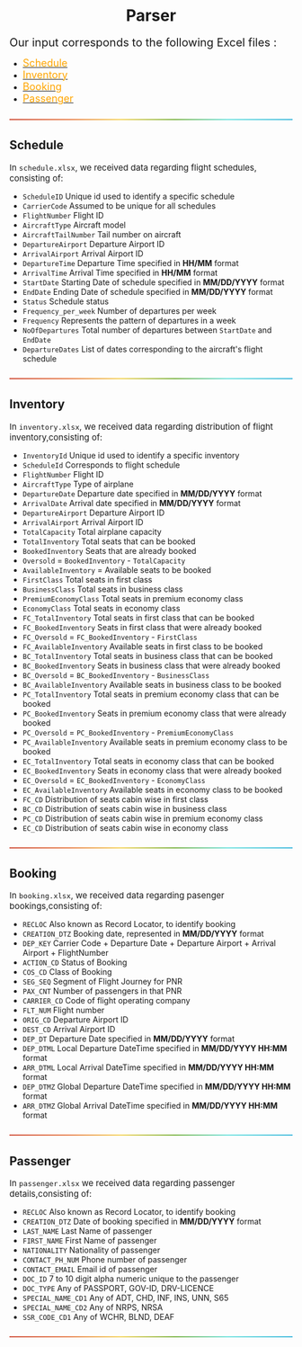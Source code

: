 <h1 align = "center"> Parser </h1>

<span style="font-size: 20px; "> Our input corresponds to the following Excel files :</span>

- [<span style="font-size: 18px; color: orange"> Schedule </span>](../Input/schedule.xlsx)
- [<span style="font-size: 18px; color: orange"> Inventory </span>](../Input/inventory.xlsx)
- [<span style="font-size: 18px; color: orange"> Booking </span>](../Input/booking.xlsx)
- [<span style="font-size: 18px; color: orange"> Passenger </span>](../Input/passenger.xlsx)

![-----------------------------------------------------](../Assets/rainbow.png)

<h2 align = "left"> Schedule </h2>

<span style="font-size: 15px;"> In `schedule.xlsx`, we received data regarding flight schedules, consisting of:</span> 

- `ScheduleID` Unique id used to identify a specific schedule
- `CarrierCode` Assumed to be unique for all schedules
- `FlightNumber` Flight ID
- `AircraftType` Aircraft model
- `AircraftTailNumber` Tail number on aircraft
- `DepartureAirport` Departure Airport ID
- `ArrivalAirport` Arrival Airport ID
- `DepartureTime` Departure Time specified in __HH/MM__ format
- `ArrivalTime` Arrival Time specified in __HH/MM__ format
- `StartDate` Starting Date of schedule specified in __MM/DD/YYYY__ format
- `EndDate` Ending Date of schedule specified in __MM/DD/YYYY__ format
- `Status` Schedule status
- `Frequency_per_week` Number of departures per week
- `Frequency` Represents the pattern of departures in a week
- `NoOfDepartures` Total number of departures between `StartDate` and `EndDate`
- `DepartureDates` List of dates corresponding to the aircraft's flight schedule

![-----------------------------------------------------](../Assets/rainbow.png)
<h2 align = "left"> Inventory </h2>

<span style="font-size: 15px;"> In `inventory.xlsx`, we received data regarding distribution of flight inventory,consisting of:</span> 

- `InventoryId` Unique id used to identify a specific inventory
- `ScheduleId` Corresponds to flight schedule
- `FlightNumber` Flight ID
- `AircraftType` Type of airplane
- `DepartureDate` Departure date specified in __MM/DD/YYYY__ format
- `ArrivalDate` Arrival date specified in __MM/DD/YYYY__ format
- `DepartureAirport` Departure Airport ID
- `ArrivalAirport` Arrival Airport ID
- `TotalCapacity` Total airplane capacity
- `TotalInventory` Total seats that can be booked
- `BookedInventory` Seats that are already booked
- `Oversold` = `BookedInventory` - `TotalCapacity`
- `AvailableInventory` = Available seats to be booked
- `FirstClass` Total seats in first class
- `BusinessClass` Total seats in business class
- `PremiumEconomyClass` Total seats in premium economy class 
- `EconomyClass` Total seats in economy class
- `FC_TotalInventory` Total seats in first class that can be booked
- `FC_BookedInventory` Seats in first class that were already booked
- `FC_Oversold` = `FC_BookedInventory` - `FirstClass`
- `FC_AvailableInventory` Available seats in first class to be booked
- `BC_TotalInventory` Total seats in business class that can be booked
- `BC_BookedInventory` Seats in business class that were already booked
- `BC_Oversold` = `BC_BookedInventory` - `BusinessClass`
- `BC_AvailableInventory` Available seats in business class to be booked
- `PC_TotalInventory` Total seats in premium economy class that can be booked
- `PC_BookedInventory` Seats in premium economy class that were already booked
- `PC_Oversold` = `PC_BookedInventory` - `PremiumEconomyClass`
- `PC_AvailableInventory` Available seats in premium economy class to be booked
- `EC_TotalInventory` Total seats in economy class that can be booked
- `EC_BookedInventory` Seats in economy class that were already booked
- `EC_Oversold` = `EC_BookedInventory` - `EconomyClass`
- `EC_AvailableInventory` Available seats in economy class to be booked
- `FC_CD` Distribution of seats cabin wise in first class
- `BC_CD` Distribution of seats cabin wise in business class
- `PC_CD` Distribution of seats cabin wise in premium economy class
- `EC_CD` Distribution of seats cabin wise in economy class

![-----------------------------------------------------](../Assets/rainbow.png)
<h2 align = "left"> Booking </h2>

<span style="font-size: 15px;"> In `booking.xlsx`, we received data regarding pasenger bookings,consisting of:</span> 

- `RECLOC` Also known as Record Locator, to identify booking 
- `CREATION_DTZ` Booking date, represented in __MM/DD/YYYY__ format
- `DEP_KEY` Carrier Code + Departure Date + Departure Airport + Arrival Airport + FlightNumber
- `ACTION_CD` Status of Booking
- `COS_CD` Class of Booking
- `SEG_SEQ` Segment of Flight Journey for PNR
- `PAX_CNT` Number of passengers in that PNR
- `CARRIER_CD` Code of flight operating company
- `FLT_NUM` Flight number
- `ORIG_CD` Departure Airport ID
- `DEST_CD` Arrival Airport ID
- `DEP_DT` Departure Date specified in __MM/DD/YYYY__ format
- `DEP_DTML` Local Departure DateTime specified in __MM/DD/YYYY HH:MM__ format
- `ARR_DTML` Local Arrival DateTime specified in __MM/DD/YYYY HH:MM__ format 
- `DEP_DTMZ` Global Departure DateTime specified in __MM/DD/YYYY HH:MM__ format
- `ARR_DTMZ` Global Arrival DateTime specified in __MM/DD/YYYY HH:MM__ format

![-----------------------------------------------------](../Assets/rainbow.png)
<h2 align = "left"> Passenger </h2>

<span style="font-size: 15px;"> In `passenger.xlsx` we received data regarding passenger details,consisting of:</span> 

- `RECLOC` Also known as Record Locator, to identify booking
- `CREATION_DTZ` Date of booking specified in __MM/DD/YYYY__ format
- `LAST_NAME` Last Name of passenger
- `FIRST_NAME` First Name of passenger
- `NATIONALITY` Nationality of passenger
- `CONTACT_PH_NUM` Phone number of passenger
- `CONTACT_EMAIL` Email id of passenger
- `DOC_ID` 7 to 10 digit alpha numeric unique to the passenger
- `DOC_TYPE` Any of PASSPORT, GOV-ID, DRV-LICENCE
- `SPECIAL_NAME_CD1` Any of ADT, CHD, INF, INS, UNN, S65
- `SPECIAL_NAME_CD2` Any of NRPS, NRSA
- `SSR_CODE_CD1` Any of WCHR, BLND, DEAF

![-----------------------------------------------------](../Assets/rainbow.png)





